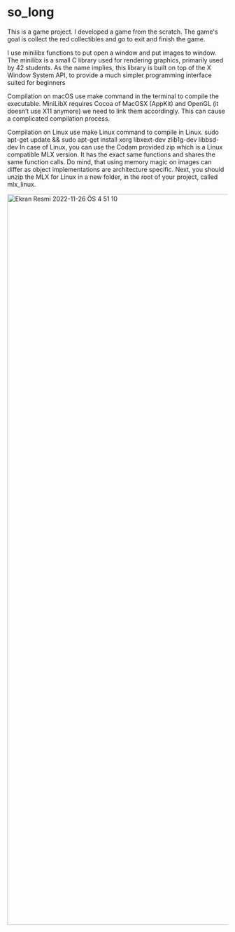 # so_long

This is a game project.
I developed a game from the scratch.
The game's goal is collect the red collectibles and go to exit and finish the game.

I use minilibx functions to put open a window and put images to window.
The minilibx is a small C library used for rendering graphics, primarily used by 42 students. As the name implies, this library is built on top of the X Window System API, to provide a much simpler programming interface suited for beginners

Compilation on macOS
use make command in the terminal to compile the executable.
MiniLibX requires Cocoa of MacOSX (AppKit) and OpenGL (it doesn’t use X11 anymore) we need to link them accordingly. This can cause a complicated compilation process. 

Compilation on Linux
use make Linux command to compile in Linux.
sudo apt-get update && sudo apt-get install xorg libxext-dev zlib1g-dev libbsd-dev
In case of Linux, you can use the Codam provided zip which is a Linux compatible MLX version. It has the exact same functions and shares the same function calls. Do mind, that using memory magic on images can differ as object implementations are architecture specific. Next, you should unzip the MLX for Linux in a new folder, in the root of your project, called mlx_linux.

<img width="1666" alt="Ekran Resmi 2022-11-26 ÖS 4 51 10" src="https://user-images.githubusercontent.com/98288229/204092213-e65c4834-f2aa-4472-8167-75f1f2aefc3d.png">
